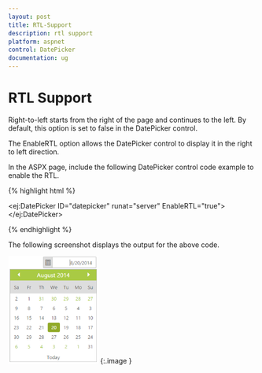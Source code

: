 ```yaml
---
layout: post
title: RTL-Support
description: rtl support
platform: aspnet
control: DatePicker
documentation: ug
---
```


# RTL Support

Right-to-left starts from the right of the page and continues to the left. By default, this option is set to false in the DatePicker control. 

The EnableRTL option allows the DatePicker control to display it in the right to left direction.

In the ASPX page, include the following DatePicker control code example to enable the RTL.

{% highlight html %}



<ej:DatePicker ID="datepicker" runat="server"  EnableRTL="true"></ej:DatePicker>





{% endhighlight %}



The following screenshot displays the output for the above code.

![](RTL-Support_images/RTL-Support_img1.png) 
{:.image }


